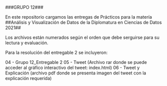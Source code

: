 ###GRUPO 12###

En este repositorio cargamos las entregas de Prácticos para la matería ##Análisis y Visualización de Datos de la Diplomatura en Ciencias de Datos 2021##

Los archivos están numerados según el orden que debe serguirse para su lectura y evaluación.

Para la resolución del entregable 2 se incluyeron:

04 - Grupo 12_Entregable 2
05 - Tweet (Archivo rar donde se puede acceder al gráfico interactivo del tweet: index.html)
06 - Tweet y Explicación (archivo pdf donde se presenta imagen del tweet con la explicación requerida)
